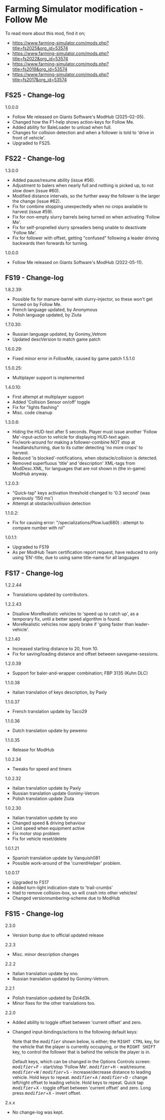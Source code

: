 # Farming Simulator modification - Follow Me

To read more about this mod, find it on;
- https://www.farming-simulator.com/mods.php?title=fs2025&org_id=53574
- https://www.farming-simulator.com/mods.php?title=fs2022&org_id=53574
- https://www.farming-simulator.com/mods.php?title=fs2019&org_id=53574
- https://www.farming-simulator.com/mods.php?title=fs2017&org_id=53574


## FS25 - Change-log

1.0.0.0
- Follow Me released on Giants Software's ModHub (2025-02-05).
- Changed how the F1-help shows action-keys for Follow Me.
- Added ability for BaleLoader to unload when full.
- Changes for collision detection and when a follower is told to 'drive in front of vehicle'.
- Upgraded to FS25.


## FS22 - Change-log

1.3.0.0
- Added pause/resume ability (issue #56).
- Adjustment to balers when nearly full and nothing is picked up, to not slow down (issue #60).
- Modified distance intervals, so the further away the follower is the larger the change (issue #62).
- Fix for combine stopping unexpectedly when no crops available to harvest (issue #59).
- Fix for non-empty slurry barrels being turned on when activating 'Follow Me'.
- Fix for self-proprelled slurry spreaders being unable to deactivate 'Follow Me'.
- Fix for follower with offset, getting "confused" following a leader driving backwards then forwards for turning.

1.0.0.0
- Follow Me released on Giants Software's ModHub (2022-05-11).


## FS19 - Change-log

1.8.2.39:
- Possible fix for manure-barrel with slurry-injector, so these won't get turned on by Follow Me.
- French language updated, by Anonymous
- Polish language updated, by Ziuta

1.7.0.30:
- Russian language updated, by Gonimy_Vetrom
- Updated descVersion to match game patch

1.6.0.29:
- Fixed minor error in FollowMe, caused by game patch 1.5.1.0

1.5.0.25:
- Multiplayer support is implemented

1.4.0.10:
- First attempt at multiplayer support
- Added 'Collision Sensor on/off' toggle
- Fix for "lights flashing"
- Misc. code cleanup

1.3.0.6:
- Hiding the HUD-text after 5 seconds. Player must issue another 'Follow Me'-input-action to vehicle for displaying HUD-text again.
- Fix/work-around for making a follower-combine NOT stop at headlands/turning, due to its cutter detecting 'no more crops' to harvest.
- Reduced 'is blocked'-notifications, when obstacle/collision is detected.
- Removed superfluous 'title' and 'description' XML-tags from ModDesc.XML, for languages that are not shown in (the in-game) ModHub anyway.

1.2.0.3:
- "Quick-tap" keys activation threshold changed to '0.3 second' (was previously '150 ms')
- Attempt at obstacle/collision detection

1.1.0.2:
- Fix for causing error: "/specializations/Plow.lua(680) : attempt to compare number with nil"

1.0.1.1:
- Upgraded to FS19
- As per ModHub Team certification report request, have reduced to only using 'EN'-title, due to using same title-name for all languages


## FS17 - Change-log

1.2.2.44
- Translations updated by contributors.

1.2.2.43
- Disallow MoreRealistic vehicles to 'speed up to catch up', as a temporary fix, until a better speed algorithm is found.
- MoreRealistic vehicles now apply brake if 'going faster than leader-vehicle'.

1.2.1.40
- Increased starting distance to 20, from 10.
- Fix for saving/loading distance and offset between savegame-sessions.

1.2.0.39
- Support for baler-and-wrapper combination; FBP 3135 (Kuhn DLC)

1.1.0.38
- Italian translation of keys description, by Paxly

1.1.0.37
- French translation update by Taco29

1.1.0.36
- Dutch translation update by pewemo

1.1.0.35
- Release for ModHub

1.0.2.34
- Tweaks for speed and timers

1.0.2.32
- Italian translation update by Paxly
- Russian translation update Gonimy-Vetrom
- Polish translation update Ziuta

1.0.2.30
- Italian translation update by xno
- Changed speed & driving behaviour
- Limit speed when equipment active
- Fix motor stop problem
- Fix for vehicle reset/delete

1.0.1.21
- Spanish translation update by Vanquish081
- Possible work-around of the 'currentHelper' problem.

1.0.0.17
- Upgraded to FS17
- Added turn-light indication-state to 'trail-crumbs'
- Had to remove collision-box, so will crash into other vehicles!
- Changed versionnumbering-scheme due to ModHub


## FS15 - Change-log
2.3.0
- Version bump due to official updated release

2.2.3
- Misc. minor description changes

2.2.2
- Italian translation update by xno.
- Russian translation updated by Gonimy-Vetrom.

2.2.1
- Polish translation updated by Dzi4d3k.
- Minor fixes for the other translations too.

2.2.0
- Added ability to toggle offset between 'current offset' and zero.
- Changed input-bindings/actions to the following default keys:

    Note that the <kbd>*modifier*</kbd> shown below, is either;
    the <kbd>RIGHT CTRL</kbd> key, for the vehicle that the player is currently occupying, or
    the <kbd>RIGHT SHIFT</kbd> key, to control the follower that is behind the vehicle the player is in.

    Default keys, which can be changed in the Options Controls screen:
    <kbd>*modifier*</kbd>+<kbd>F</kbd> - start/stop 'Follow Me'.
    <kbd>*modifier*</kbd>+<kbd>H</kbd> - wait/resume.
    <kbd>*modifier*</kbd>+<kbd>W</kbd> / <kbd>*modifier*</kbd>+<kbd>S</kbd> - increase/decrease distance to leading vehicle. Hold keys to repeat.
    <kbd>*modifier*</kbd>+<kbd>A</kbd> / <kbd>*modifier*</kbd>+<kbd>D</kbd> - change left/right offset to leading vehicle. Hold keys to repeat.
    Quick tap <kbd>*modifier*</kbd>+<kbd>X</kbd> - toggle offset between 'current offset' and zero.
    Long press <kbd>*modifier*</kbd>+<kbd>X</kbd> - invert offset.

2.x.x
- No change-log was kept.
